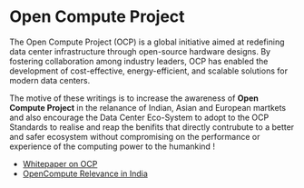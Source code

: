 # Open Compute Project
The Open Compute Project (OCP) is a global initiative aimed at redefining data center infrastructure through open-source hardware designs. 
By fostering collaboration among industry leaders, OCP has enabled the development of cost-effective, energy-efficient, and scalable solutions for modern data centers.

The motive of these writings is to increase the awareness of **Open Compute Project** in the relanance of Indian, Asian and European martkets and also encourage the Data Center Eco-System to adopt to the OCP Standards to realise and reap the benifits that directly contrubute to a better and safer ecosystem without compromising on the performance or experience of the computing power to the humankind !

- [Whitepaper on OCP](https://github.com/platformbuilds/opencompute/blob/main/whitepaper.md)
- [OpenCompute Relevance in India](https://github.com/platformbuilds/opencompute/blob/main/OCP-in-India.md)

